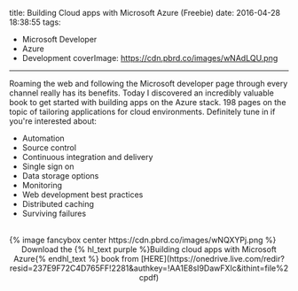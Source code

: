 title: Building Cloud apps with Microsoft Azure (Freebie)
date: 2016-04-28 18:38:55
tags:
- Microsoft Developer
- Azure
- Development
coverImage: https://cdn.pbrd.co/images/wNAdLQU.png
---

Roaming the web and following the Microsoft developer page through every channel really has its benefits. Today I discovered an incredibly valuable book to get started with building apps on the Azure stack. 198 pages on the topic of tailoring applications for cloud environments<!-- more -->. Definitely tune in if you're interested about:
<br>

- Automation
- Source control
- Continuous integration and delivery 
- Single sign on
- Data storage options
- Monitoring
- Web development best practices 
- Distributed caching  
- Surviving failures 
<br>
{% image fancybox center https://cdn.pbrd.co/images/wNQXYPj.png %}

<center>Download the {% hl_text purple %}Building cloud apps with Microsoft Azure{% endhl_text %} book from [HERE](https://onedrive.live.com/redir?resid=237E9F72C4D765FF!2281&authkey=!AA1E8sI9DawFXIc&ithint=file%2cpdf)</center>

